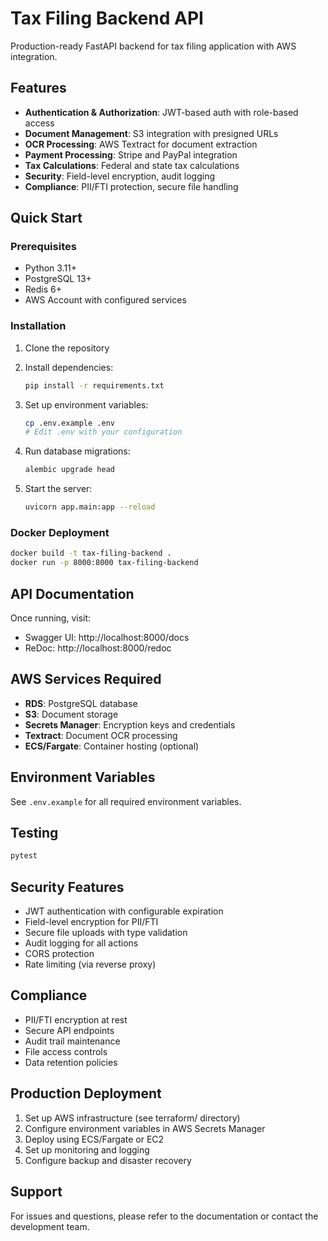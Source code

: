 # Tax Filing Backend API

Production-ready FastAPI backend for tax filing application with AWS integration.

## Features

- **Authentication & Authorization**: JWT-based auth with role-based access
- **Document Management**: S3 integration with presigned URLs
- **OCR Processing**: AWS Textract for document extraction
- **Payment Processing**: Stripe and PayPal integration
- **Tax Calculations**: Federal and state tax calculations
- **Security**: Field-level encryption, audit logging
- **Compliance**: PII/FTI protection, secure file handling

## Quick Start

### Prerequisites
- Python 3.11+
- PostgreSQL 13+
- Redis 6+
- AWS Account with configured services

### Installation

1. Clone the repository
2. Install dependencies:
   ```bash
   pip install -r requirements.txt
   ```

3. Set up environment variables:
   ```bash
   cp .env.example .env
   # Edit .env with your configuration
   ```

4. Run database migrations:
   ```bash
   alembic upgrade head
   ```

5. Start the server:
   ```bash
   uvicorn app.main:app --reload
   ```

### Docker Deployment

```bash
docker build -t tax-filing-backend .
docker run -p 8000:8000 tax-filing-backend
```

## API Documentation

Once running, visit:
- Swagger UI: http://localhost:8000/docs
- ReDoc: http://localhost:8000/redoc

## AWS Services Required

- **RDS**: PostgreSQL database
- **S3**: Document storage
- **Secrets Manager**: Encryption keys and credentials
- **Textract**: Document OCR processing
- **ECS/Fargate**: Container hosting (optional)

## Environment Variables

See `.env.example` for all required environment variables.

## Testing

```bash
pytest
```

## Security Features

- JWT authentication with configurable expiration
- Field-level encryption for PII/FTI
- Secure file uploads with type validation
- Audit logging for all actions
- CORS protection
- Rate limiting (via reverse proxy)

## Compliance

- PII/FTI encryption at rest
- Secure API endpoints
- Audit trail maintenance
- File access controls
- Data retention policies

## Production Deployment

1. Set up AWS infrastructure (see terraform/ directory)
2. Configure environment variables in AWS Secrets Manager
3. Deploy using ECS/Fargate or EC2
4. Set up monitoring and logging
5. Configure backup and disaster recovery

## Support

For issues and questions, please refer to the documentation or contact the development team.
